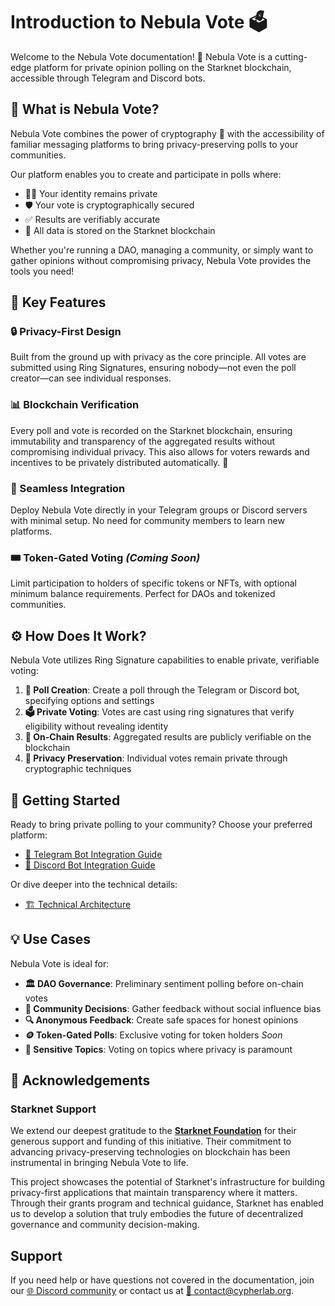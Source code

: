 
# Introduction to Nebula Vote 🗳️

Welcome to the Nebula Vote documentation! 🚀 Nebula Vote is a cutting-edge platform for private opinion polling on the Starknet blockchain, accessible through Telegram and Discord bots.

## 🤔 What is Nebula Vote?

Nebula Vote combines the power of cryptography 🔐 with the accessibility of familiar messaging platforms to bring privacy-preserving polls to your communities.

Our platform enables you to create and participate in polls where:
- 🕵️‍♀️ Your identity remains private
- 🛡️ Your vote is cryptographically secured
- ✅ Results are verifiably accurate
- 🔗 All data is stored on the Starknet blockchain

Whether you're running a DAO, managing a community, or simply want to gather opinions without compromising privacy, Nebula Vote provides the tools you need!

## 🌟 Key Features

### 🔒 Privacy-First Design
Built from the ground up with privacy as the core principle. All votes are submitted using Ring Signatures, ensuring nobody—not even the poll creator—can see individual responses.

### 📊 Blockchain Verification
Every poll and vote is recorded on the Starknet blockchain, ensuring immutability and transparency of the aggregated results without compromising individual privacy.
This also allows for voters rewards and incentives to be privately distributed automatically. 💸

### 🔌 Seamless Integration
Deploy Nebula Vote directly in your Telegram groups or Discord servers with minimal setup. No need for community members to learn new platforms.

### 🎟️ Token-Gated Voting _(Coming Soon)_
Limit participation to holders of specific tokens or NFTs, with optional minimum balance requirements. Perfect for DAOs and tokenized communities.

## ⚙️ How Does It Work?

Nebula Vote utilizes Ring Signature capabilities to enable private, verifiable voting:

1. **🎯 Poll Creation**: Create a poll through the Telegram or Discord bot, specifying options and settings
2. **🗳️ Private Voting**: Votes are cast using ring signatures that verify eligibility without revealing identity
3. **📝 On-Chain Results**: Aggregated results are publicly verifiable on the blockchain
4. **🔐 Privacy Preservation**: Individual votes remain private through cryptographic techniques

## 🚀 Getting Started

Ready to bring private polling to your community? Choose your preferred platform:

- [📱 Telegram Bot Integration Guide](/packages/telegram_bot/)
- [💬 Discord Bot Integration Guide](/packages/discord_bot/)

Or dive deeper into the technical details:

- [🏗️ Technical Architecture](https://www.nebulavote.com/)

## 💡 Use Cases

Nebula Vote is ideal for:

- **🏛️ DAO Governance**: Preliminary sentiment polling before on-chain votes
- **👥 Community Decisions**: Gather feedback without social influence bias
- **🔍 Anonymous Feedback**: Create safe spaces for honest opinions
- **🪙 Token-Gated Polls**: Exclusive voting for token holders _Soon_
- **🤫 Sensitive Topics**: Voting on topics where privacy is paramount

## 🙏 Acknowledgements

### Starknet Support
We extend our deepest gratitude to the [**Starknet Foundation**](https://www.starknet.org/) for their generous support and funding of this initiative. Their commitment to advancing privacy-preserving technologies on blockchain has been instrumental in bringing Nebula Vote to life. 

This project showcases the potential of Starknet's infrastructure for building privacy-first applications that maintain transparency where it matters. Through their grants program and technical guidance, Starknet has enabled us to develop a solution that truly embodies the future of decentralized governance and community decision-making.

## Support
If you need help or have questions not covered in the documentation, join our [🌐 Discord community](https://discord.gg/YpYquYTXsf) or contact us at [📧 contact@cypherlab.org](mailto:contact@cypherlab.org).